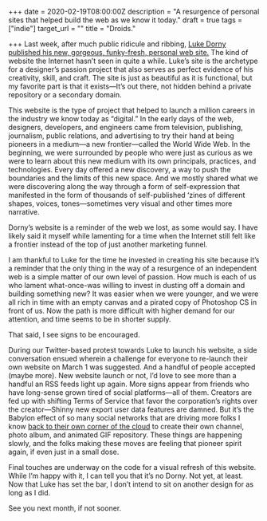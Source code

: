 +++
date = 2020-02-19T08:00:00Z
description = "A resurgence of personal sites that helped build the web as we know it today."
draft = true
tags = ["indie"]
target_url = ""
title = "Droids."

+++
Last week, after much public ridicule and ribbing, [Luke Dorny published his new, gorgeous, funky-fresh, personal web site.](https://lukedorny.com/articles/redesign-v6 "Luke Dorny v6") The kind of website the Internet hasn’t seen in quite a while. Luke’s site is the archetype for a designer’s passion project that also serves as perfect evidence of his creativity, skill, and craft. The site is just as beautiful as it is functional, but my favorite part is that it exists—It’s out there, not hidden behind a private repository or a secondary domain.

This website is the type of project that helped to launch a million careers in the industry we know today as “digital.” In the early days of the web, designers, developers, and engineers came from television, publishing, journalism, public relations, and advertising to try their hand at being pioneers in a medium—a new frontier—called the World Wide Web. In the beginning, we were surrounded by people who were just as curious as we were to learn about this new medium with its own principals, practices, and technologies. Every day offered a new discovery, a way to push the boundaries and the limits of this new space. And we mostly shared what we were discovering along the way through a form of self-expression that manifested in the form of thousands of self-published ‘zines of different shapes, voices, tones—sometimes very visual and other times more narrative. 

Dorny’s website is a reminder of the web we lost, as some would say. I have likely said it myself while lamenting for a time when the Internet still felt like a frontier instead of the top of just another marketing funnel.

I am thankful to Luke for the time he invested in creating his site because it’s a reminder that the only thing in the way of a resurgence of an independent web is a simple matter of our own level of passion. How much is each of us who lament what-once-was willing to invest in dusting off a domain and building something new? It was easier when we were younger, and we were all rich in time with an empty canvas and a pirated copy of Photoshop CS in front of us. Now the path is more difficult with higher demand for our attention, and time seems to be in shorter supply. 

That said, I see signs to be encouraged. 

During our Twitter-based protest towards Luke to launch his website, a side conversation ensued wherein a challenge for everyone to re-launch their own website on March 1 was suggested. And a handful of people accepted (maybe more). New website launch or not, I’d love to see more than a handful an RSS feeds light up again. More signs appear from friends who have long-sense grown tired of social platforms—all of them. Creators are fed up with shifting Terms of Service that favor the corporation’s rights over the creator—Shinny new export user data features are damned. But it’s the Babylon effect of so many social networks that are driving more folks I know [back to their own corner of the cloud](https://indieweb.org "Indie Web") to create their own channel, photo album, and animated GIF repository. These things are happening slowly, and the folks making these moves are feeling that pioneer spirit again, if even just in a small dose.

Final touches are underway on the code for a visual refresh of this website. While I’m happy with it, I can tell you that it’s no Dorny. Not yet, at least. Now that Luke has set the bar, I don’t intend to sit on another design for as long as I did.   
  
See you next month, if not sooner.